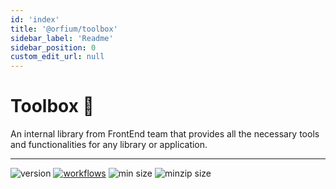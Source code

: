 ```yaml
---
id: 'index'
title: '@orfium/toolbox'
sidebar_label: 'Readme'
sidebar_position: 0
custom_edit_url: null
---
```


# Toolbox 🧰

An internal library from FrontEnd team that provides all the necessary tools and functionalities for any library or application.

<hr />

![version](https://img.shields.io/github/v/release/Orfium/toolbox)
[![workflows](https://github.com/Orfium/toolbox/workflows/CI/badge.svg)](https://github.com/Orfium/toolbox/actions)
![min size](https://img.shields.io/bundlephobia/min/@orfium/toolbox)
![minzip size](https://img.shields.io/bundlephobia/minzip/@orfium/toolbox)
